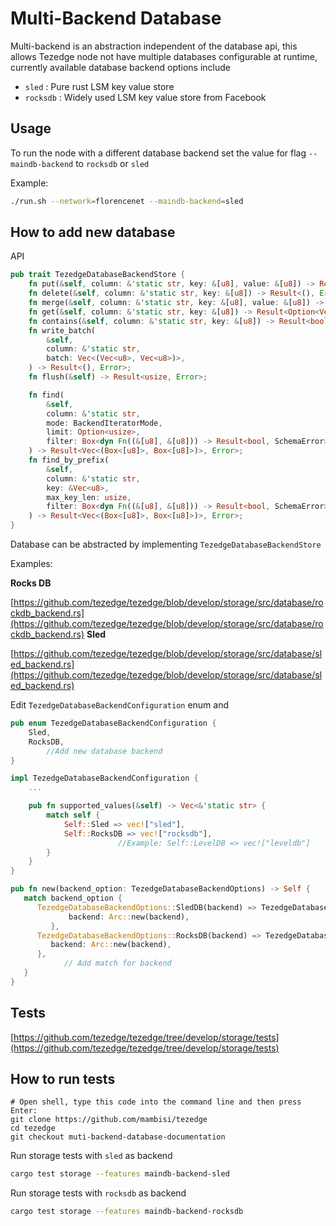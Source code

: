 # Multi-Backend Database

Multi-backend is an abstraction independent of the database api, this allows Tezedge node not have multiple databases configurable at runtime, currently available database backend options include

- `sled` : Pure rust LSM key value store
- `rocksdb` : Widely used LSM key value store from Facebook

## Usage

To run the node with a different database backend set the value for flag `--maindb-backend` to `rocksdb` or `sled`

Example:

```bash
./run.sh --network=florencenet --maindb-backend=sled
```

## How to add new database

API

```rust
pub trait TezedgeDatabaseBackendStore {
    fn put(&self, column: &'static str, key: &[u8], value: &[u8]) -> Result<(), Error>;
    fn delete(&self, column: &'static str, key: &[u8]) -> Result<(), Error>;
    fn merge(&self, column: &'static str, key: &[u8], value: &[u8]) -> Result<(), Error>;
    fn get(&self, column: &'static str, key: &[u8]) -> Result<Option<Vec<u8>>, Error>;
    fn contains(&self, column: &'static str, key: &[u8]) -> Result<bool, Error>;
    fn write_batch(
        &self,
        column: &'static str,
        batch: Vec<(Vec<u8>, Vec<u8>)>,
    ) -> Result<(), Error>;
    fn flush(&self) -> Result<usize, Error>;

    fn find(
        &self,
        column: &'static str,
        mode: BackendIteratorMode,
        limit: Option<usize>,
        filter: Box<dyn Fn((&[u8], &[u8])) -> Result<bool, SchemaError>>,
    ) -> Result<Vec<(Box<[u8]>, Box<[u8]>)>, Error>;
    fn find_by_prefix(
        &self,
        column: &'static str,
        key: &Vec<u8>,
        max_key_len: usize,
        filter: Box<dyn Fn((&[u8], &[u8])) -> Result<bool, SchemaError>>,
    ) -> Result<Vec<(Box<[u8]>, Box<[u8]>)>, Error>;
}
```

Database can be abstracted by implementing `TezedgeDatabaseBackendStore`

Examples:

**Rocks DB**

[https://github.com/tezedge/tezedge/blob/develop/storage/src/database/rockdb_backend.rs](https://github.com/tezedge/tezedge/blob/develop/storage/src/database/rockdb_backend.rs)
**Sled**

[https://github.com/tezedge/tezedge/blob/develop/storage/src/database/sled_backend.rs](https://github.com/tezedge/tezedge/blob/develop/storage/src/database/sled_backend.rs)

Edit `TezedgeDatabaseBackendConfiguration` enum and

```rust
pub enum TezedgeDatabaseBackendConfiguration {
    Sled,
    RocksDB,
		//Add new database backend 
}
```

```rust
impl TezedgeDatabaseBackendConfiguration {
    ...

    pub fn supported_values(&self) -> Vec<&'static str> {
        match self {
            Self::Sled => vec!["sled"],
            Self::RocksDB => vec!["rocksdb"],
						//Example: Self::LevelDB => vec!["leveldb"]
        }
    }
}
```

```rust
pub fn new(backend_option: TezedgeDatabaseBackendOptions) -> Self {
   match backend_option {
      TezedgeDatabaseBackendOptions::SledDB(backend) => TezedgeDatabase {
             backend: Arc::new(backend),
         },
      TezedgeDatabaseBackendOptions::RocksDB(backend) => TezedgeDatabase {
         backend: Arc::new(backend),
      },
			// Add match for backend
   }
}

```

## Tests

[https://github.com/tezedge/tezedge/tree/develop/storage/tests](https://github.com/tezedge/tezedge/tree/develop/storage/tests)

## How to run tests

```
# Open shell, type this code into the command line and then press Enter:
git clone https://github.com/mambisi/tezedge
cd tezedge
git checkout muti-backend-database-documentation
```

Run storage tests with `sled` as backend

```bash
cargo test storage --features maindb-backend-sled
```
Run storage tests with `rocksdb` as backend

```bash
cargo test storage --features maindb-backend-rocksdb
```
